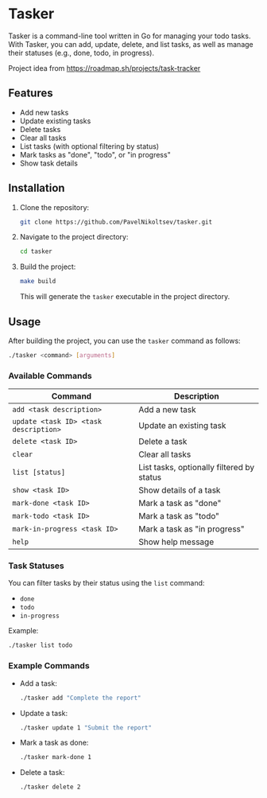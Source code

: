 
# Tasker

Tasker is a command-line tool written in Go for managing your todo tasks. With Tasker, you can add, update, delete, and list tasks, as well as manage their statuses (e.g., done, todo, in progress).

Project idea from <https://roadmap.sh/projects/task-tracker>

## Features

- Add new tasks
- Update existing tasks
- Delete tasks
- Clear all tasks
- List tasks (with optional filtering by status)
- Mark tasks as "done", "todo", or "in progress"
- Show task details

## Installation

1. Clone the repository:

   ```bash
   git clone https://github.com/PavelNikoltsev/tasker.git
   ```

2. Navigate to the project directory:

   ```bash
   cd tasker
   ```

3. Build the project:

   ```bash
   make build
   ```

   This will generate the `tasker` executable in the project directory.

## Usage

After building the project, you can use the `tasker` command as follows:

```bash
./tasker <command> [arguments]
```

### Available Commands

| Command                               | Description                               |
| ------------------------------------- | ----------------------------------------- |
| `add <task description>`              | Add a new task                            |
| `update <task ID> <task description>` | Update an existing task                   |
| `delete <task ID>`                    | Delete a task                             |
| `clear`                               | Clear all tasks                           |
| `list [status]`                       | List tasks, optionally filtered by status |
| `show <task ID>`                      | Show details of a task                    |
| `mark-done <task ID>`                 | Mark a task as "done"                     |
| `mark-todo <task ID>`                 | Mark a task as "todo"                     |
| `mark-in-progress <task ID>`          | Mark a task as "in progress"              |
| `help`                                | Show help message                         |

### Task Statuses

You can filter tasks by their status using the `list` command:

- `done`
- `todo`
- `in-progress`

Example:

```bash
./tasker list todo
```

### Example Commands

- Add a task:
  
  ```bash
  ./tasker add "Complete the report"
  ```

- Update a task:

  ```bash
  ./tasker update 1 "Submit the report"
  ```

- Mark a task as done:

  ```bash
  ./tasker mark-done 1
  ```

- Delete a task:

  ```bash
  ./tasker delete 2
  ```
